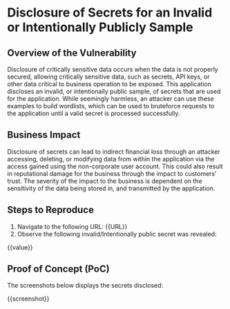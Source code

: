 # Disclosure of Secrets for an Invalid or Intentionally Publicly Sample

## Overview of the Vulnerability

Disclosure of critically sensitive data occurs when the data is not properly secured, allowing critically sensitive data, such as secrets, API keys, or other data critical to business operation to be exposed. This application discloses an invalid, or intentionally public sample, of secrets that are used for the application. While seemingly harmless, an attacker can use these examples to build wordlists, which can be used to bruteforce requests to the application until a valid secret is processed successfully.

## Business Impact

Disclosure of secrets can lead to indirect financial loss through an attacker accessing, deleting, or modifying data from within the application via the access gained using the non-corporate user account. This could also result in reputational damage for the business through the impact to customers’ trust. The severity of the impact to the business is dependent on the sensitivity of the data being stored in, and transmitted by the application.

## Steps to Reproduce

1. Navigate to the following URL: {{URL}}
1. Observe the following invalid/Intentionally public secret was revealed:

{{value}}

## Proof of Concept (PoC)

The screenshots below displays the secrets disclosed:

{{screenshot}}
